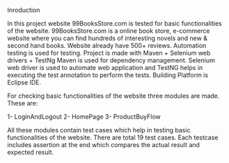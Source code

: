 Inroduction

In this project website 99BooksStore.com is tested for basic functionalities of the website.
99BooksStore.com is a online book store, e-commerce website where you can find hundreds of interesting novels and new & second hand books. Website already have 500+ reviews.
Automation testing is used for testing.
Project is made with Maven + Selenium web drivers + TestNg
Maven is used for dependency management. Selenium web driver is used to automate web application and  TestNG helps in executing the test annotation to perform the tests.
Building Platform is Eclipse IDE.

For checking basic functionalities of the website three modules are made. These are:

1- LoginAndLogout
2- HomePage
3- ProductBuyFlow

All these modules contain test cases which help in testing basic functionalities of the website. 
There are total 19 test cases. Each testcase includes assertion at the end which compares the actual result and expected result. 

